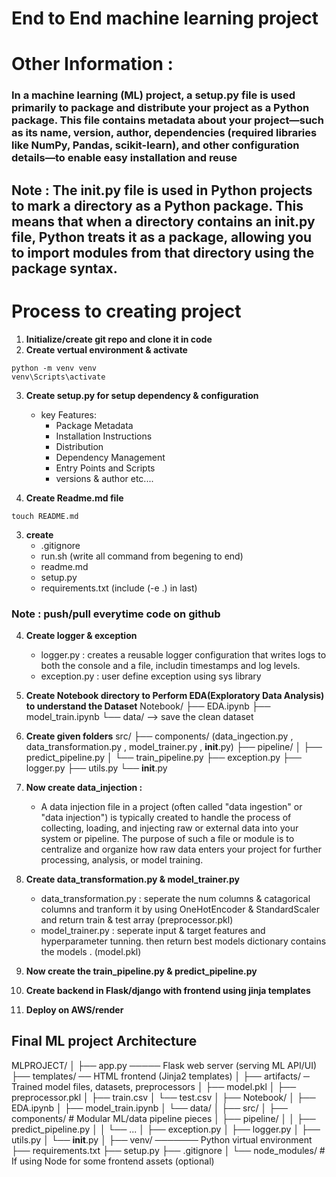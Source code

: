 # End to End machine learning project

# Other Information : 
### In a machine learning (ML) project, a setup.py file is used primarily to package and distribute your project as a Python package. This file contains metadata about your project—such as its name, version, author, dependencies (required libraries like NumPy, Pandas, scikit-learn), and other configuration details—to enable easy installation and reuse

## Note : The __init__.py file is used in Python projects to mark a directory as a Python package. This means that when a directory contains an __init__.py file, Python treats it as a package, allowing you to import modules from that directory using the package syntax.

# Process to creating project
1. **Initialize/create git repo and clone it in code**
2. **Create vertual environment & activate**
```
python -m venv venv
venv\Scripts\activate
```
3. **Create setup.py for setup dependency & configuration**
    - key Features:
      - Package Metadata
      - Installation Instructions
      - Distribution
      - Dependency Management
      - Entry Points and Scripts
      - versions & author    etc....

4. **Create Readme.md file**
```
touch README.md
```

3. **create**
    - .gitignore
    - run.sh (write all command from begening to end)
    - readme.md
    - setup.py 
    - requirements.txt (include (-e .) in last)
### Note : push/pull everytime code on github

4. **Create logger & exception**
    - logger.py : creates a reusable logger configuration that writes logs to both the console and a file, includin 
                  timestamps and log levels.
    - exception.py : user define exception using sys library

5. **Create Notebook directory to Perform EDA(Exploratory Data Analysis) to understand the Dataset**
    Notebook/
        ├── EDA.ipynb
        ├── model_train.ipynb
        └── data/               --> save the clean dataset

6. **Create given folders**
    src/
    ├── components/ (data_ingection.py , data_transformation.py , model_trainer.py , __init__.py)
    ├── pipeline/
    │     ├── predict_pipeline.py
    │     └── train_pipeline.py
    ├── exception.py
    ├── logger.py
    ├── utils.py
    └── __init__.py

7. **Now create data_injection :** 
    - A data injection file in a project (often called "data ingestion" or "data injection") is typically created to handle the process of collecting, loading, and injecting raw or external data into your system or pipeline. The purpose of such a file or module is to centralize and organize how raw data enters your project for further processing, analysis, or model training.
8. **Create data_transformation.py & model_trainer.py**
    - data_transformation.py : seperate the num columns & catagorical columns and tranform it by using OneHotEncoder & StandardScaler and return train & test array (preprocessor.pkl)
    - model_trainer.py : seperate input & target features and hyperparameter tunning. then return best models dictionary contains the models . (model.pkl)
9. **Now create the train_pipeline.py & predict_pipeline.py**
10. **Create backend in Flask/django with frontend using jinja templates** 
11. **Deploy on AWS/render**


## Final ML project Architecture

MLPROJECT/
│
├── app.py ───── Flask web server (serving ML API/UI)
├── templates/ ── HTML frontend (Jinja2 templates)
│
├── artifacts/ ─ Trained model files, datasets, preprocessors
│     ├── model.pkl
│     ├── preprocessor.pkl
│     ├── train.csv
│     └── test.csv
│
├── Notebook/
│     ├── EDA.ipynb
│     ├── model_train.ipynb
│     └── data/
│
├── src/
│    ├── components/  # Modular ML/data pipeline pieces
│    ├── pipeline/
│    │     ├── predict_pipeline.py
│    │     └── ...
│    ├── exception.py
│    ├── logger.py
│    ├── utils.py
│    └── __init__.py
│
├── venv/ ─────── Python virtual environment
├── requirements.txt
├── setup.py
├── .gitignore
│
└── node_modules/  # If using Node for some frontend assets (optional)
